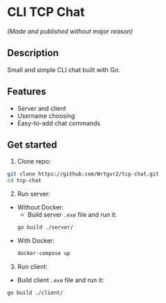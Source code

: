 # CLI TCP Chat
*(Made and published without major reason)*
## Description
Small and simple CLI chat built with Go.
## Features
- Server and client
- Username choosing
- Easy-to-add chat commands
## Get started
1. Clone repo:
  ```bash
  git clone https://github.com/Wrtgvr2/tcp-chat.git
  cd tcp-chat
  ```
2. Run server:
  - Without Docker:
    - Build server `.exe` file and run it:
    ```bash
    go build ./server/
    ```
  - With Docker:
    ```bash
    docker-compose up
    ```
3. Run client:
  - Build client `.exe` file and run it:
  ```
  go build ./client/
  ```
